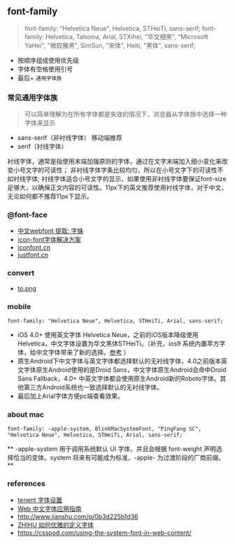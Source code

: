

## font-family

> font-family: "Helvetica Neue", Helvetica, STHeiTi, sans-serif;
> font-family: Helvetica, Tahoma, Arial, STXihei, "华文细黑", "Microsoft YaHei", "微软雅黑", SimSun, "宋体", Heiti, "黑体", sans-serif;

- 按顺序组成使用优先级
- 字体有空格使用引号
- 最后+ `通用字体族`


### 常见通用字体族

> 可以简单理解为在所有字体都是失效的情况下，浏览器从字体族中选择一种字体来显示

- sans-serif（非衬线字体） 移动端推荐
- serif（衬线字体）


衬线字体，通常是指使用末端加强原则的字体，通过在文字末端加入细小变化来改变小号文字的可读性；
非衬线字体字条比较均匀，所以在小号文字下的可读性不如衬线字体;
衬线字体适合小号文字的显示，如果使用非衬线字体要保证font-size足够大，以确保正文内容的可读性。11px下的英文推荐使用衬线字体，对于中文，无论如何都不推荐11px下显示。


### @font-face


- [中文webfont 提取: 字蛛](http://font-spider.org/)
- [icon-font字体解决方案](https://cnodejs.org/topic/55715ef4c4e7fbea6e9a2e7c)
- [iconfont.cn](http://iconfont.cn/)
- [justfont.cn](http://www.justfont.com/cheats)

### convert 

- [to.png](http://fa2png.io/r/brandico/lastfm/)


### mobile

```
font-family: "Helvetica Neue", Helvetica, STHeiTi, Arial, sans-serif;
```

- iOS 4.0+ 使用英文字体 Helvetica Neue，之前的iOS版本降级使用 Helvetica，中文字体设置为华文黑体STHeiTi。（补充，ios9 系统内置苹方字体，给中文字体带来了新的选择。[参考](http://note.rpsh.net/posts/2015/11/18/using-pingfang-font-in-website/) ）
- 原生Android下中文字体与英文字体都选择默认的无衬线字体，4.0之前版本英文字体原生Android使用的是Droid Sans，中文字体原生Android会命中Droid Sans Fallback，4.0+ 中英文字体都会使用原生Android新的Roboto字体。其他第三方Android系统也一致选择默认的无衬线字体。
- 最后加上Arial字体方便pc端查看效果。


### about mac  

```
font-family: -apple-system, BlinkMacSystemFont, "PingFang SC", "Helvetica Neue", Helvetica, STHeiTi, Arial, sans-serif;
```
** -apple-system 用于调用系统默认 UI 字体，并且会根据 font-weight 声明选择恰当的变体。system 将来有可能成为标准，-apple- 为过渡阶段的厂商前缀。 ** 


### references 

- [tenent 字体设置](https://github.com/AlloyTeam/Mars/blob/master/solutions/font-family.md)
- [Web 中文字体应用指南](https://ruby-china.org/topics/14005)
- http://www.jianshu.com/p/0b3d225b1d36
- [ZHIHU 如何优雅的定义字体](https://www.zhihu.com/question/37593717)
- https://csspod.com/using-the-system-font-in-web-content/